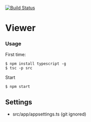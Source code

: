 [![Build Status](https://travis-ci.org/joseluisluri/nand.me-viewer.svg?branch=master)](https://travis-ci.org/joseluisluri/nand.me-viewer)

# Viewer

### Usage
First time:

```
$ npm install typescript -g
$ tsc -p src

```

Start
```
$ npm start
```

## Settings

- src/app/appsettings.ts (git ignored)
